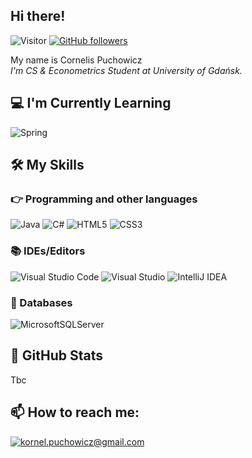 
<!-- <h2 align='center'>Cornelis Puchowicz @ Laxmena</h2>
<p align='center'><b>Graduate Student at University of Illinois at Chicago</b></p> -->

<h2>Hi there! </h2>

![Visitor](https://visitor-badge.laobi.icu/badge?page_id=CornelisPuchowicz.CornelisPuchowicz) [![GitHub followers](https://img.shields.io/github/followers/CornelisPuchowicz.svg?style=social&label=Follow&maxAge=2592000)](https://github.com/CornelisPuchowicz?tab=followers)

My name is Cornelis Puchowicz <br>
<i>I'm CS & Econometrics Student at University of Gdańsk.</i> 



<h2>💻 I'm Currently Learning</h2>

![Spring](https://img.shields.io/badge/spring-%236DB33F.svg?style=for-the-badge&logo=spring&logoColor=white)

## 🛠️ My Skills

### 👉 Programming and other languages

![Java](https://img.shields.io/badge/java-%23ED8B00.svg?style=for-the-badge&logo=java&logoColor=white)
![C#](https://img.shields.io/badge/c%23-%23239120.svg?style=for-the-badge&logo=c-sharp&logoColor=white)
![HTML5](https://img.shields.io/badge/html5-%23E34F26.svg?style=for-the-badge&logo=html5&logoColor=white)
![CSS3](https://img.shields.io/badge/css3-%231572B6.svg?style=for-the-badge&logo=css3&logoColor=white)

### 📚 IDEs/Editors

![Visual Studio Code](https://img.shields.io/badge/Visual%20Studio%20Code-0078d7.svg?style=for-the-badge&logo=visual-studio-code&logoColor=white)
![Visual Studio](https://img.shields.io/badge/Visual%20Studio-5C2D91.svg?style=for-the-badge&logo=visual-studio&logoColor=white)
![IntelliJ IDEA](https://img.shields.io/badge/IntelliJIDEA-000000.svg?style=for-the-badge&logo=intellij-idea&logoColor=white)

### 💾 Databases

![MicrosoftSQLServer](https://img.shields.io/badge/Microsoft%20SQL%20Sever-CC2927?style=for-the-badge&logo=microsoft%20sql%20server&logoColor=white)

<h2>👀 GitHub Stats</h2>

Tbc


<h2>📫 How to reach me:</h2>

<a href="mailto:kornel.puchowicz@gmail.com">![kornel.puchowicz@gmail.com](https://img.shields.io/badge/Gmail-D14836?style=for-the-badge&logo=gmail&logoColor=white)</a> 



